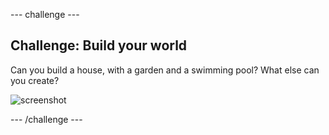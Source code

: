 \--- challenge \---

## Challenge: Build your world

Can you build a house, with a garden and a swimming pool? What else can you create?

![screenshot](images/craft-build-example.png)

\--- /challenge \---
